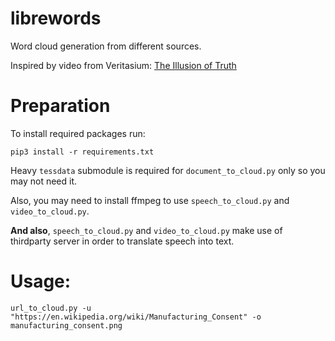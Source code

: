 # librewords
Word cloud generation from different sources.

Inspired by video from Veritasium: [The Illusion of Truth](https://youtu.be/cebFWOlx848)

# Preparation

To install required packages run:

`pip3 install -r requirements.txt`

Heavy `tessdata` submodule is required for `document_to_cloud.py` only so you may not need it.

Also, you may need to install ffmpeg to use `speech_to_cloud.py` and `video_to_cloud.py`.

**And also**, `speech_to_cloud.py` and `video_to_cloud.py` make use of thirdparty server in order to translate speech into text.

# Usage:
`url_to_cloud.py -u "https://en.wikipedia.org/wiki/Manufacturing_Consent" -o manufacturing_consent.png`
